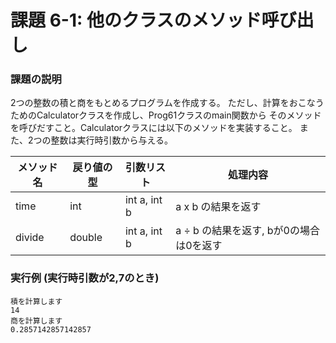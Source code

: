 # 課題 6-1: 他のクラスのメソッド呼び出し

### 課題の説明
2つの整数の積と商をもとめるプログラムを作成する。
ただし、計算をおこなうためのCalculatorクラスを作成し、Prog61クラスのmain関数から
そのメソッドを呼びだすこと。Calculatorクラスには以下のメソッドを実装すること。
また、2つの整数は実行時引数から与える。


| メソッド名  | 戻り値の型    | 引数リスト        | 処理内容                      |
|--------|----------|--------------|---------------------------|
| time   | int      | int a, int b | a x b の結果を返す              | 
| divide | double   | int a, int b | a ÷ b の結果を返す, bが0の場合は0を返す | 


### 実行例 (実行時引数が2,7のとき)
```
積を計算します
14
商を計算します
0.2857142857142857
```
